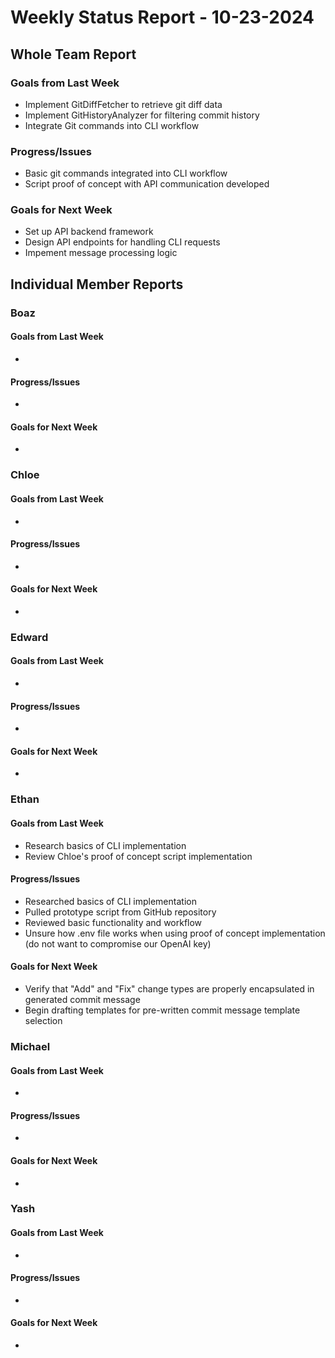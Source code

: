 # Weekly Status Report - 10-23-2024

## Whole Team Report

### Goals from Last Week
- Implement GitDiffFetcher to retrieve git diff data
- Implement GitHistoryAnalyzer for filtering commit history
- Integrate Git commands into CLI workflow

### Progress/Issues
- Basic git commands integrated into CLI workflow
- Script proof of concept with API communication developed

### Goals for Next Week
- Set up API backend framework
- Design API endpoints for handling CLI requests
- Impement message processing logic

## Individual Member Reports

### Boaz

#### Goals from Last Week
- 

#### Progress/Issues
-

#### Goals for Next Week
-

### Chloe

#### Goals from Last Week
- 

#### Progress/Issues
-

#### Goals for Next Week
-

### Edward

#### Goals from Last Week
- 

#### Progress/Issues
-

#### Goals for Next Week
-

### Ethan

#### Goals from Last Week
- Research basics of CLI implementation
- Review Chloe's proof of concept script implementation

#### Progress/Issues
- Researched basics of CLI implementation
- Pulled prototype script from GitHub repository
- Reviewed basic functionality and workflow
- Unsure how .env file works when using proof of concept implementation (do not want to compromise our OpenAI key)

#### Goals for Next Week
- Verify that "Add" and "Fix" change types are properly encapsulated in generated commit message
- Begin drafting templates for pre-written commit message template selection

### Michael

#### Goals from Last Week
- 

#### Progress/Issues
-

#### Goals for Next Week
-

### Yash

#### Goals from Last Week
- 

#### Progress/Issues
-

#### Goals for Next Week
-
